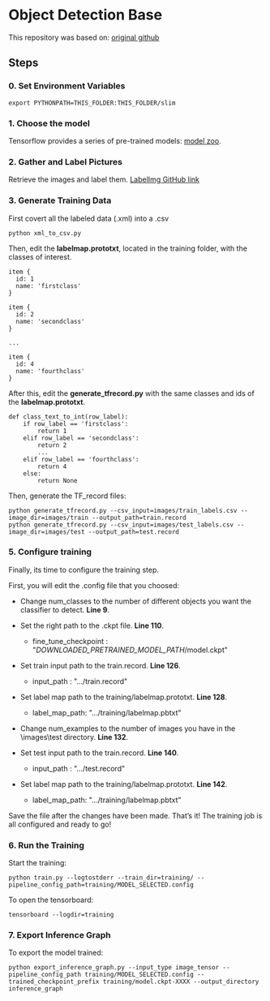 # Object Detection Base

This repository was based on: [original github](https://github.com/EdjeElectronics/TensorFlow-Object-Detection-API-Tutorial-Train-Multiple-Objects-Windows-10)

## Steps
### 0. Set Environment Variables

```
export PYTHONPATH=THIS_FOLDER:THIS_FOLDER/slim
```

### 1. Choose the model

Tensorflow provides a series of pre-trained models: [model zoo](https://github.com/tensorflow/models/blob/master/research/object_detection/g3doc/detection_model_zoo.md). 

### 2. Gather and Label Pictures

Retrieve the images and label them. [LabelImg GitHub link](https://github.com/tzutalin/labelImg)

### 3. Generate Training Data

First covert all the labeled data (.xml) into a .csv
```
python xml_to_csv.py
```
Then, edit the **labelmap.prototxt**, located in the training folder, with the classes of interest.
```
item {
  id: 1
  name: 'firstclass'
}

item {
  id: 2
  name: 'secondclass'
}

...

item {
  id: 4
  name: 'fourthclass'
}

```
After this, edit the **generate_tfrecord.py** with the same classes and ids of the **labelmap.prototxt**.
```
def class_text_to_int(row_label):
    if row_label == 'firstclass':
        return 1
    elif row_label == 'secondclass':
        return 2
        ...
    elif row_label == 'fourthclass':
        return 4
    else:
        return None
```
Then, generate the TF_record files:
```
python generate_tfrecord.py --csv_input=images/train_labels.csv --image_dir=images/train --output_path=train.record
python generate_tfrecord.py --csv_input=images/test_labels.csv --image_dir=images/test --output_path=test.record
```

### 5. Configure training
Finally, its time to configure the training step.

First, you will edit the .config file that you choosed:

- Change num_classes to the number of different objects you want the classifier to detect. **Line 9**.

- Set the right path to the .ckpt file. **Line 110**.
 	- fine_tune_checkpoint : "*DOWNLOADED_PRETRAINED_MODEL_PATH*/model.ckpt"

- Set train input path to the train.record. **Line 126**.
	- input_path : ".../train.record"
	
- Set label map path to the training/labelmap.prototxt. **Line 128**.
	- label_map_path: ".../training/labelmap.pbtxt"

- Change num_examples to the number of images you have in the \images\test directory. **Line 132**.


- Set test input path to the train.record. **Line 140**.
	- input_path : ".../test.record"
	
- Set label map path to the training/labelmap.prototxt. **Line 142**.
	- label_map_path: ".../training/labelmap.pbtxt"

Save the file after the changes have been made. That’s it! The training job is all configured and ready to go!

### 6. Run the Training

Start the training:

```
python train.py --logtostderr --train_dir=training/ --pipeline_config_path=training/MODEL_SELECTED.config
```
To open the tensorboard:
```
tensorboard --logdir=training
```

### 7. Export Inference Graph

To export the model trained:

```
python export_inference_graph.py --input_type image_tensor --pipeline_config_path training/MODEL_SELECTED.config --trained_checkpoint_prefix training/model.ckpt-XXXX --output_directory inference_graph
```